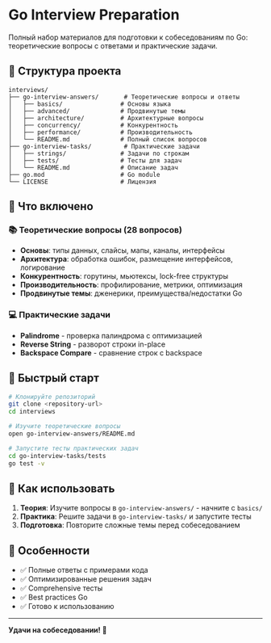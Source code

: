 # Go Interview Preparation

Полный набор материалов для подготовки к собеседованиям по Go: теоретические вопросы с ответами и практические задачи.

## 📁 Структура проекта

```
interviews/
├── go-interview-answers/       # Теоретические вопросы и ответы
│   ├── basics/                # Основы языка
│   ├── advanced/              # Продвинутые темы
│   ├── architecture/          # Архитектурные вопросы
│   ├── concurrency/           # Конкурентность
│   ├── performance/           # Производительность
│   └── README.md              # Полный список вопросов
├── go-interview-tasks/         # Практические задачи
│   ├── strings/               # Задачи по строкам
│   ├── tests/                 # Тесты для задач
│   └── README.md              # Описание задач
├── go.mod                     # Go module
└── LICENSE                    # Лицензия
```

## 🎯 Что включено

### 📚 Теоретические вопросы (28 вопросов)
- **Основы**: типы данных, слайсы, мапы, каналы, интерфейсы
- **Архитектура**: обработка ошибок, размещение интерфейсов, логирование
- **Конкурентность**: горутины, мьютексы, lock-free структуры  
- **Производительность**: профилирование, метрики, оптимизация
- **Продвинутые темы**: дженерики, преимущества/недостатки Go

### 💻 Практические задачи
- **Palindrome** - проверка палиндрома с оптимизацией
- **Reverse String** - разворот строки in-place
- **Backspace Compare** - сравнение строк с backspace

## 🚀 Быстрый старт

```bash
# Клонируйте репозиторий
git clone <repository-url>
cd interviews

# Изучите теоретические вопросы
open go-interview-answers/README.md

# Запустите тесты практических задач
cd go-interview-tasks/tests
go test -v
```

## 📖 Как использовать

1. **Теория**: Изучите вопросы в `go-interview-answers/` - начните с `basics/`
2. **Практика**: Решите задачи в `go-interview-tasks/` и запустите тесты
3. **Подготовка**: Повторите сложные темы перед собеседованием

## 🎉 Особенности

- ✅ Полные ответы с примерами кода
- ✅ Оптимизированные решения задач  
- ✅ Comprehensive тесты
- ✅ Best practices Go
- ✅ Готово к использованию

---
**Удачи на собеседовании! 🚀**
